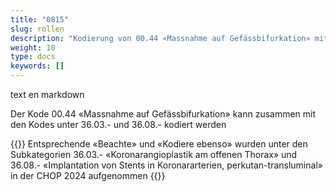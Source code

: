 ```yaml
---
title: "0815"
slug: rollen
description: "Kodierung von 00.44 «Massnahme auf Gefässbifurkation» mit Kodes unter 36.03.- und 36.08.-"
weight: 10
type: docs
keywords: []
---
```


text en markdown

Der Kode 00.44 «Massnahme auf Gefässbifurkation» kann zusammen mit den Kodes unter 36.03.- und 36.08.- kodiert werden


{{<collapsibleBlock groupId="Rollen" customCollapsedText="Die Präzisierung 0815 wird im Rundschreiben 2024 Nr. 1 gestrichen">}}
Entsprechende «Beachte» und «Kodiere ebenso» wurden unter den Subkategorien 36.03.- «Koronarangioplastik am offenen Thorax» und 36.08.- «Implantation von Stents in Koronararterien, perkutan-transluminal» in der CHOP 2024 aufgenommen
{{</collapsibleBlock>}}